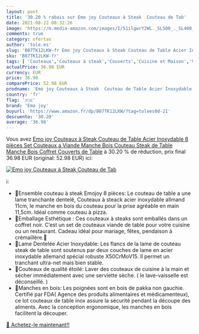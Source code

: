 ```yaml
---
layout: post
title: '30.20 % rabais sur Emo joy Couteaux à Steak  Couteau de Tab'
date: 2021-08-22 08:32:26
image: 'https://m.media-amazon.com/images/I/51ilgwrY2WL._SL500_._SL400_.jpg'
comments: true
category: ofertas
author: 'tole.es'
slug: 'B07TK12LKW-fr Emo joy Couteaux à Steak Couteau de Table Acier Inoxydable...'
sku: 'B07TK12LKW-fr'
tags: [ 'Couteaux','Couteaux à steak','Couverts','Cuisine et Maison','Vaisselle et arts de la table','emo joy', ]
actualPrice: 36.98 EUR
currency: EUR
price: 36.98
comparePrice: 52.98 EUR
prodname: 'Emo joy Couteaux à Steak  Couteau de Table Acier Inoxydable 8 pièces  Set Couteaux a Viande Manche Bois  Couteau Steak de Table Manche Bois  Coffret Couverts de Table'
country: 'fr'
flag: '🇫🇷'
brand: 'Emo joy'
buyurl: 'https://www.amazon.fr/dp/B07TK12LKW/?tag=tolees0d-21'
descuento: '30.20'
average: '36.98'
---
```


Vous avez [Emo joy Couteaux à Steak  Couteau de Table Acier Inoxydable 8 pièces  Set Couteaux a Viande Manche Bois  Couteau Steak de Table Manche Bois  Coffret Couverts de Table](https://www.amazon.fr/dp/B07TK12LKW/?tag=tolees0d-21)  à  30.20 % de réduction, prix final  36.98 EUR (original: 52.98 EUR) ici:

[![Emo joy Couteaux à Steak  Couteau de Tab](https://m.media-amazon.com/images/I/51ilgwrY2WL._SL500_._SL400_.jpg)](https://www.amazon.fr/dp/B07TK12LKW/?tag=tolees0d-21)

ℹ️:

- 🍴Ensemble couteau à steak Emojoy 8 pièces: Le couteau de table a une lame tranchante dentelé, Couteaux à steack acier inoxydable allmand 11cm, le manche en bois du couteau pour la prise agréable en main 11,5cm. Idéal comme couteau à pizza.
- 🍴Emballage Esthétique : Ces couteaux à steaks sont emballés dans un coffret noir. C’est un set de couteaux viande de table pour votre cuisine ou un restaurant. Cadeau idéal pour mariage, fêtes, pendaison à crémaillère.🎁
- 🍴Lame Dentelée Acier Inoxydable: Les flancs de la lame de couteau steak de table sont soutenus par deux couches de lame en acier inoxydable allemand spécial robuste X50CrMoV15. Il permet un tranchant ultra-net mais bien stable.
- 🍴Couteaux de qualité étoilé: Laver des couteaux de cuisine à la main et sécher immédiatement avec une serviette sèche. ( le lave-vaisselle est déconseillé. )
- 🍴Manches en bois: Les poignées sont en bois de pakka non gauchie. Certifié par FDA( Agence des produits alimentaires et médicamenteux), ce lot couteaux de table inox assure la sécurité pendant la découpe des aliments. Avec la conception ergonomique, les manches en bois facilitent la découper.

[🛒 Achetez-le maintenant!!](https://www.amazon.fr/dp/B07TK12LKW/?tag=tolees0d-21)
